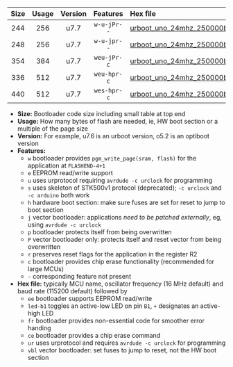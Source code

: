 |Size|Usage|Version|Features|Hex file|
|:-:|:-:|:-:|:-:|:--|
|244|256|u7.7|`w-u-jPr--`|[urboot_uno_24mhz_250000bps_led+b5_ur_vbl.hex](https://raw.githubusercontent.com/stefanrueger/urboot.hex/main/boards/uno/fcpu_24mhz/250000_bps/urboot_uno_24mhz_250000bps_led+b5_ur_vbl.hex)|
|248|256|u7.7|`w-u-jpr--`|[urboot_uno_24mhz_250000bps_led+b5_fr_ur_vbl.hex](https://raw.githubusercontent.com/stefanrueger/urboot.hex/main/boards/uno/fcpu_24mhz/250000_bps/urboot_uno_24mhz_250000bps_led+b5_fr_ur_vbl.hex)|
|354|384|u7.7|`weu-jPr-c`|[urboot_uno_24mhz_250000bps_ee_led+b5_fr_ce_ur_vbl.hex](https://raw.githubusercontent.com/stefanrueger/urboot.hex/main/boards/uno/fcpu_24mhz/250000_bps/urboot_uno_24mhz_250000bps_ee_led+b5_fr_ce_ur_vbl.hex)|
|336|512|u7.7|`weu-hpr-c`|[urboot_uno_24mhz_250000bps_ee_led+b5_fr_ce_ur.hex](https://raw.githubusercontent.com/stefanrueger/urboot.hex/main/boards/uno/fcpu_24mhz/250000_bps/urboot_uno_24mhz_250000bps_ee_led+b5_fr_ce_ur.hex)|
|440|512|u7.7|`wes-hpr-c`|[urboot_uno_24mhz_250000bps_ee_led+b5_fr_ce.hex](https://raw.githubusercontent.com/stefanrueger/urboot.hex/main/boards/uno/fcpu_24mhz/250000_bps/urboot_uno_24mhz_250000bps_ee_led+b5_fr_ce.hex)|

- **Size:** Bootloader code size including small table at top end
- **Usage:** How many bytes of flash are needed, ie, HW boot section or a multiple of the page size
- **Version:** For example, u7.6 is an urboot version, o5.2 is an optiboot version
- **Features:**
  + `w` bootloader provides `pgm_write_page(sram, flash)` for the application at `FLASHEND-4+1`
  + `e` EEPROM read/write support
  + `u` uses urprotocol requiring `avrdude -c urclock` for programming
  + `s` uses skeleton of STK500v1 protocol (deprecated); `-c urclock` and `-c arduino` both work
  + `h` hardware boot section: make sure fuses are set for reset to jump to boot section
  + `j` vector bootloader: applications *need to be patched externally*, eg, using `avrdude -c urclock`
  + `p` bootloader protects itself from being overwritten
  + `P` vector bootloader only: protects itself and reset vector from being overwritten
  + `r` preserves reset flags for the application in the register R2
  + `c` bootloader provides chip erase functionality (recommended for large MCUs)
  + `-` corresponding feature not present
- **Hex file:** typically MCU name, oscillator frequency (16 MHz default) and baud rate (115200 default) followed by
  + `ee` bootloader supports EEPROM read/write
  + `led-b1` toggles an active-low LED on pin `B1`, `+` designates an active-high LED
  + `fr` bootloader provides non-essential code for smoother error handing
  + `ce` bootloader provides a chip erase command
  + `ur` uses urprotocol and requires `avrdude -c urclock` for programming
  + `vbl` vector bootloader: set fuses to jump to reset, not the HW boot section

